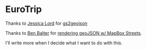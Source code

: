 EuroTrip
========


Thanks to <a href="https://twitter.com/jllord">Jessica Lord</a> for <a href="https://github.com/jlord/gs2geojson">gs2geojson</a>

Thanks to <a href="https://twitter.com/benbalter">Ben Balter</a> for <a href="https://github.com/blog/1528-there-s-a-map-for-that">rendering geoJSON w/ MapBox Streets</a>. 

I'll write more when I decide what I want to do with this.
